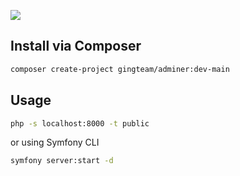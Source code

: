 ![](https://i.imgur.com/7V6GPpI.png)

## Install via Composer

```bash
composer create-project gingteam/adminer:dev-main
```

## Usage

```bash
php -s localhost:8000 -t public
```

or using Symfony CLI

```bash
symfony server:start -d
```
